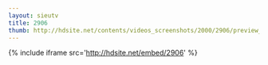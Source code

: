 ```yaml
---
layout: sieutv
title: 2906
thumb: http://hdsite.net/contents/videos_screenshots/2000/2906/preview_360p.mp4.jpg
---
```

{% include iframe src='http://hdsite.net/embed/2906' %}
 
